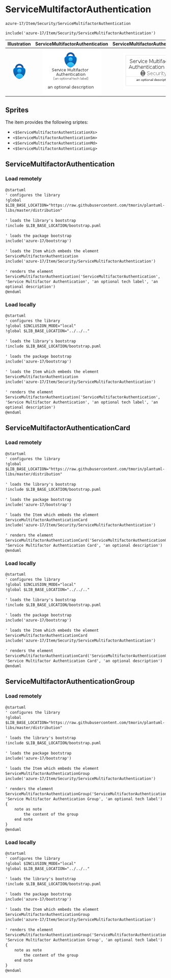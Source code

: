 # ServiceMultifactorAuthentication


```text
azure-17/Item/Security/ServiceMultifactorAuthentication
```

```text
include('azure-17/Item/Security/ServiceMultifactorAuthentication')
```



| Illustration | ServiceMultifactorAuthentication | ServiceMultifactorAuthenticationCard | ServiceMultifactorAuthenticationGroup |
| :---: | :---: | :---: | :---: |
| ![illustration for Illustration](../../../azure-17/Item/Security/ServiceMultifactorAuthentication.png) | ![illustration for ServiceMultifactorAuthentication](../../../azure-17/Item/Security/ServiceMultifactorAuthentication.Local.png) | ![illustration for ServiceMultifactorAuthenticationCard](../../../azure-17/Item/Security/ServiceMultifactorAuthenticationCard.Local.png) | ![illustration for ServiceMultifactorAuthenticationGroup](../../../azure-17/Item/Security/ServiceMultifactorAuthenticationGroup.Local.png) |



## Sprites
The item provides the following sriptes:

- `<$ServiceMultifactorAuthenticationXs>`
- `<$ServiceMultifactorAuthenticationSm>`
- `<$ServiceMultifactorAuthenticationMd>`
- `<$ServiceMultifactorAuthenticationLg>`





## ServiceMultifactorAuthentication

### Load remotely
```plantuml
@startuml
' configures the library
!global $LIB_BASE_LOCATION="https://raw.githubusercontent.com/tmorin/plantuml-libs/master/distribution"

' loads the library's bootstrap
!include $LIB_BASE_LOCATION/bootstrap.puml

' loads the package bootstrap
include('azure-17/bootstrap')

' loads the Item which embeds the element ServiceMultifactorAuthentication
include('azure-17/Item/Security/ServiceMultifactorAuthentication')

' renders the element
ServiceMultifactorAuthentication('ServiceMultifactorAuthentication', 'Service Multifactor Authentication', 'an optional tech label', 'an optional description')
@enduml
```

### Load locally
```plantuml
@startuml
' configures the library
!global $INCLUSION_MODE="local"
!global $LIB_BASE_LOCATION="../../.."

' loads the library's bootstrap
!include $LIB_BASE_LOCATION/bootstrap.puml

' loads the package bootstrap
include('azure-17/bootstrap')

' loads the Item which embeds the element ServiceMultifactorAuthentication
include('azure-17/Item/Security/ServiceMultifactorAuthentication')

' renders the element
ServiceMultifactorAuthentication('ServiceMultifactorAuthentication', 'Service Multifactor Authentication', 'an optional tech label', 'an optional description')
@enduml
```

## ServiceMultifactorAuthenticationCard

### Load remotely
```plantuml
@startuml
' configures the library
!global $LIB_BASE_LOCATION="https://raw.githubusercontent.com/tmorin/plantuml-libs/master/distribution"

' loads the library's bootstrap
!include $LIB_BASE_LOCATION/bootstrap.puml

' loads the package bootstrap
include('azure-17/bootstrap')

' loads the Item which embeds the element ServiceMultifactorAuthenticationCard
include('azure-17/Item/Security/ServiceMultifactorAuthentication')

' renders the element
ServiceMultifactorAuthenticationCard('ServiceMultifactorAuthenticationCard', 'Service Multifactor Authentication Card', 'an optional description')
@enduml
```

### Load locally
```plantuml
@startuml
' configures the library
!global $INCLUSION_MODE="local"
!global $LIB_BASE_LOCATION="../../.."

' loads the library's bootstrap
!include $LIB_BASE_LOCATION/bootstrap.puml

' loads the package bootstrap
include('azure-17/bootstrap')

' loads the Item which embeds the element ServiceMultifactorAuthenticationCard
include('azure-17/Item/Security/ServiceMultifactorAuthentication')

' renders the element
ServiceMultifactorAuthenticationCard('ServiceMultifactorAuthenticationCard', 'Service Multifactor Authentication Card', 'an optional description')
@enduml
```

## ServiceMultifactorAuthenticationGroup

### Load remotely
```plantuml
@startuml
' configures the library
!global $LIB_BASE_LOCATION="https://raw.githubusercontent.com/tmorin/plantuml-libs/master/distribution"

' loads the library's bootstrap
!include $LIB_BASE_LOCATION/bootstrap.puml

' loads the package bootstrap
include('azure-17/bootstrap')

' loads the Item which embeds the element ServiceMultifactorAuthenticationGroup
include('azure-17/Item/Security/ServiceMultifactorAuthentication')

' renders the element
ServiceMultifactorAuthenticationGroup('ServiceMultifactorAuthenticationGroup', 'Service Multifactor Authentication Group', 'an optional tech label') {
    note as note
        the content of the group
    end note
}
@enduml
```

### Load locally
```plantuml
@startuml
' configures the library
!global $INCLUSION_MODE="local"
!global $LIB_BASE_LOCATION="../../.."

' loads the library's bootstrap
!include $LIB_BASE_LOCATION/bootstrap.puml

' loads the package bootstrap
include('azure-17/bootstrap')

' loads the Item which embeds the element ServiceMultifactorAuthenticationGroup
include('azure-17/Item/Security/ServiceMultifactorAuthentication')

' renders the element
ServiceMultifactorAuthenticationGroup('ServiceMultifactorAuthenticationGroup', 'Service Multifactor Authentication Group', 'an optional tech label') {
    note as note
        the content of the group
    end note
}
@enduml
```

